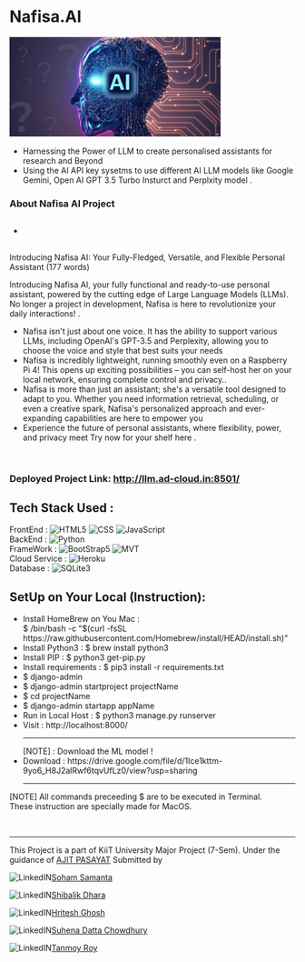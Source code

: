 # Nafisa.AI
<img src="Assets/pic.png" alt="Nafisa.AI Banner" height="175px">
<ul>
    <li> Harnessing the Power of LLM to create personalised assistants for research and Beyond </li>
    <li>Using the AI API key sysetms to use different AI LLM models like Google Gemini, Open AI GPT 3.5 Turbo Insturct and Perplxity model  .</li>
</ul>

### About Nafisa AI Project 


<!-- <img src="https://imgur.com/a/G2vBHMg" alt="IBS Logo" height="300px" width="300px"> -->
- ##   
Introducing Nafisa AI: Your Fully-Fledged, Versatile, and Flexible Personal Assistant (177 words)

Introducing Nafisa AI, your fully functional and ready-to-use personal assistant, powered by the cutting edge of Large Language Models (LLMs). No longer a project in development, Nafisa is here to revolutionize your daily interactions! .<br>
- Nafisa isn't just about one voice. It has the ability to support various LLMs, including OpenAI's GPT-3.5 and Perplexity, allowing you to choose the voice and style that best suits your needs <br>
- Nafisa is incredibly lightweight, running smoothly even on a Raspberry Pi 4! This opens up exciting possibilities – you can self-host her on your local network, ensuring complete control and privacy.. <br>
- Nafisa is more than just an assistant; she's a versatile tool designed to adapt to you. Whether you need information retrieval, scheduling, or even a creative spark, Nafisa's personalized approach and ever-expanding capabilities are here to empower you <br>
- Experience the future of personal assistants, where flexibility, power, and privacy meet
Try now for your shelf here . 
<br>

### Deployed Project Link: http://llm.ad-cloud.in:8501/

## Tech Stack Used : <br>
FrontEnd : ![HTML5](https://img.shields.io/badge/-HTML5-000?&logo=html5&logoColor=E34F26)
           ![CSS](https://img.shields.io/badge/-CSS-000?&logo=css3&logoColor=1572B6)
           ![JavaScript](https://img.shields.io/badge/-JavaScript-000?&logo=JavaScript&logoColor=ddc508)
<br>
BackEnd : ![Python](https://img.shields.io/badge/-python-000?&logo=python&logoColor=B62829)
<br>
FrameWork : ![BootStrap5](https://img.shields.io/badge/-BootStrap5-000?&logo=bootstrap&logoColor=violet)
            ![MVT](https://img.shields.io/badge/-MVT-000?&logo=django&logoColor=green)
<br>
Cloud Service : ![Heroku](https://img.shields.io/badge/-Heroku-000?&logo=heroku&logoColor=violet)
<br>
Database : ![SQLite3](https://img.shields.io/badge/-SQLite3-000?&logo=sqlite&logoColor=lightblue)

## SetUp on Your Local (Instruction):
<ul>
    <li>Install HomeBrew on You Mac : <br>  $ /bin/bash -c "$(curl -fsSL https://raw.githubusercontent.com/Homebrew/install/HEAD/install.sh)" </li>
    <li>Install Python3 : $ brew install python3 </li>
    <li>Install PIP : $ python3 get-pip.py</li>
    <li>Install requirements : $ pip3 install -r requirements.txt</li>
    <li>$ django-admin</li>
    <li>$ django-admin startproject projectName</li>
    <li>$ cd projectName</li> 
    <li>$ django-admin startapp appName</li>
    <li>Run in Local Host : $ python3 manage.py runserver</li>
    <li>Visit : http://localhost:8000/ </li>
    <hr>
    [NOTE] : Download the ML model !
    <li>Download : https://drive.google.com/file/d/1Ice1kttm-9yo6_H8J2alRwf6tqvUfLz0/view?usp=sharing </li>
    <hr>
</ul>

[NOTE] All commands preceeding $ are to be executed in Terminal. <br> These instruction are specially made for MacOS. <br>

<br> 
<hr>

This Project is a part of KiiT University Major Project (7-Sem). Under the guidance of [AJIT PASAYAT](https://www.linkedin.com/in/ajit-pasayat-41034165/) Submitted by <br>  


![LinkedIN](https://img.shields.io/badge/-000?&logo=Linkedin&logoColor=blue)[Soham Samanta](https://www.linkedin.com/in/soham-samanta2000/) <br> 

![LinkedIN](https://img.shields.io/badge/-000?&logo=Linkedin&logoColor=blue)[Shibalik Dhara](https://www.linkedin.com/in/shibalik-dhara-b5873a212/) <br> 

![LinkedIN](https://img.shields.io/badge/-000?&logo=Linkedin&logoColor=blue)[Hritesh Ghosh](https://www.linkedin.com/in/hritesh-g-520aa6236/) <br> 

![LinkedIN](https://img.shields.io/badge/-000?&logo=Linkedin&logoColor=blue)[Suhena Datta Chowdhury](https://www.linkedin.com/in/suhena-datta-chowdhury-b50a69178/) <br> 

![LinkedIN](https://img.shields.io/badge/-000?&logo=Linkedin&logoColor=blue)[Tanmoy Roy](https://www.linkedin.com/in/tanmoy-roy-0579a5192/) <br> 
